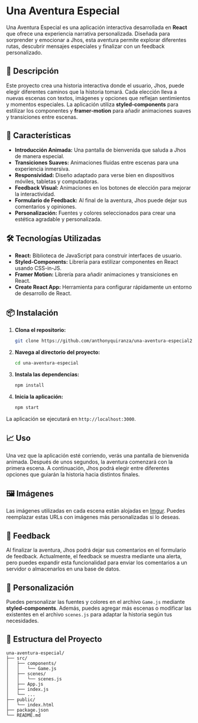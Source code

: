 # Una Aventura Especial

Una Aventura Especial es una aplicación interactiva desarrollada en **React** que ofrece una experiencia narrativa personalizada. Diseñada para sorprender y emocionar a Jhos, esta aventura permite explorar diferentes rutas, descubrir mensajes especiales y finalizar con un feedback personalizado.

## 📖 Descripción

Este proyecto crea una historia interactiva donde el usuario, Jhos, puede elegir diferentes caminos que la historia tomará. Cada elección lleva a nuevas escenas con textos, imágenes y opciones que reflejan sentimientos y momentos especiales. La aplicación utiliza **styled-components** para estilizar los componentes y **framer-motion** para añadir animaciones suaves y transiciones entre escenas.

## 🚀 Características

- **Introducción Animada:** Una pantalla de bienvenida que saluda a Jhos de manera especial.
- **Transiciones Suaves:** Animaciones fluidas entre escenas para una experiencia inmersiva.
- **Responsividad:** Diseño adaptado para verse bien en dispositivos móviles, tabletas y computadoras.
- **Feedback Visual:** Animaciones en los botones de elección para mejorar la interactividad.
- **Formulario de Feedback:** Al final de la aventura, Jhos puede dejar sus comentarios y opiniones.
- **Personalización:** Fuentes y colores seleccionados para crear una estética agradable y personalizada.

## 🛠️ Tecnologías Utilizadas

- **React:** Biblioteca de JavaScript para construir interfaces de usuario.
- **Styled-Components:** Librería para estilizar componentes en React usando CSS-in-JS.
- **Framer Motion:** Librería para añadir animaciones y transiciones en React.
- **Create React App:** Herramienta para configurar rápidamente un entorno de desarrollo de React.

## 📦 Instalación

1. **Clona el repositorio:**
    ```bash
    git clone https://github.com/anthonyquiranza/una-aventura-especial2.git
    ```

2. **Navega al directorio del proyecto:**
    ```bash
    cd una-aventura-especial
    ```

3. **Instala las dependencias:**
    ```bash
    npm install
    ```

4. **Inicia la aplicación:**
    ```bash
    npm start
    ```

La aplicación se ejecutará en `http://localhost:3000`.

## 📈 Uso

Una vez que la aplicación esté corriendo, verás una pantalla de bienvenida animada. Después de unos segundos, la aventura comenzará con la primera escena. A continuación, Jhos podrá elegir entre diferentes opciones que guiarán la historia hacia distintos finales.

## 🖼️ Imágenes

Las imágenes utilizadas en cada escena están alojadas en [Imgur](https://i.imgur.com/i3QWUCX.jpeg). Puedes reemplazar estas URLs con imágenes más personalizadas si lo deseas.

## 💬 Feedback

Al finalizar la aventura, Jhos podrá dejar sus comentarios en el formulario de feedback. Actualmente, el feedback se muestra mediante una alerta, pero puedes expandir esta funcionalidad para enviar los comentarios a un servidor o almacenarlos en una base de datos.

## 🎨 Personalización

Puedes personalizar las fuentes y colores en el archivo `Game.js` mediante **styled-components**. Además, puedes agregar más escenas o modificar las existentes en el archivo `scenes.js` para adaptar la historia según tus necesidades.

## 📂 Estructura del Proyecto

```plaintext
una-aventura-especial/
├── src/
│   ├── components/
│   │   └── Game.js
│   ├── scenes/
│   │   └── scenes.js
│   ├── App.js
│   ├── index.js
│   └── ...
├── public/
│   └── index.html
├── package.json
└── README.md